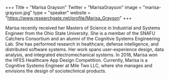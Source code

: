 +++
Title = "Marisa Grayson"
Twitter = "MarisaGrayson"
image = "marisa-grayson.jpg"
type = "speaker"
website = "https://www.researchgate.net/profile/Marisa_Grayson"
+++

Marisa recently received her Masters of Science in Industrial and Systems Engineer from the Ohio State University. She is a member of the SNAFU Catchers Consortium and an alumni of the Cognitive Systems Engineering Lab. She has performed research in healthcare, defense intelligence, and distributed software systems. Her work spans user-experience design, data analysis, and integrated electromechanical systems. In 2018, Marisa won the HFES Healthcare App Design Competition. Currently, Marisa is a Cognitive Systems Engineer at Mile Two LLC, where she manages and envisions the design of sociotechnical products.
